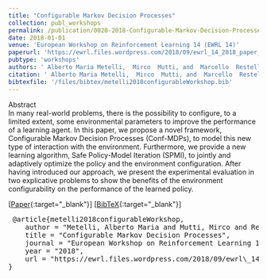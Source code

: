 ```yaml
---
title: "Configurable Markov Decision Processes"
collection: publ_workshops
permalink: /publication/0020-2018-Configurable-Markov-Decision-Processes
date: 2018-01-01
venue: 'European Workshop on Reinforcement Learning 14 (EWRL 14)'
paperurl: 'https://ewrl.files.wordpress.com/2018/09/ewrl_14_2018_paper_5.pdf'
pubtype: 'workshops'
authors: ' Alberto Maria Metelli,  Mirco  Mutti, and  Marcello  Restelli'
citation: ' Alberto Maria Metelli,  Mirco  Mutti, and  Marcello  Restelli&quot;Configurable Markov Decision Processes.&quot; European Workshop on Reinforcement Learning 14 (EWRL 14), 2018.'
bibtexfile: '/files/bibtex/metelli2018configurableWorkshop.bib'
---
```

Abstract
 <br> In many real-world problems, there is the possibility to configure, to a limited extent, some environmental parameters to improve the performance of a learning agent. In this paper, we propose a novel framework, Configurable Markov Decision Processes (Conf-MDPs), to model this new type of interaction with the environment. Furthermore, we provide a new learning algorithm, Safe Policy-Model Iteration (SPMI), to jointly and adaptively optimize the policy and the environment configuration. After having introduced our approach, we present the experimental evaluation in two explicative problems to show the benefits of the environment configurability on the performance of the learned policy. <br> 

 [[Paper](https://ewrl.files.wordpress.com/2018/09/ewrl_14_2018_paper_5.pdf){:target="_blank"}] [[BibTeX](/files/bibtex/metelli2018configurableWorkshop.bib){:target="_blank"}] 
<pre> @article{metelli2018configurableWorkshop,
    author = "Metelli, Alberto Maria and Mutti, Mirco and Restelli, Marcello",
    title = "Configurable Markov Decision Processes",
    journal = "European Workshop on Reinforcement Learning 14 (EWRL 14)",
    year = "2018",
    url = "https://ewrl.files.wordpress.com/2018/09/ewrl\_14\_2018\_paper\_5.pdf"
} </pre>
